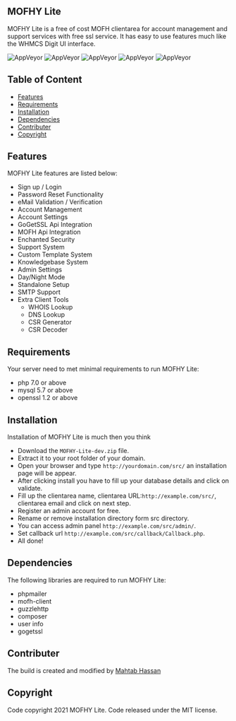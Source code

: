 ## MOFHY Lite
MOFHY Lite is a free of cost MOFH clientarea for account management and support services with free ssl service. It has easy to use features much like the WHMCS Digit UI interface. 

![AppVeyor](https://img.shields.io/badge/Licence-MIT-lightgrey)
![AppVeyor](https://img.shields.io/badge/Version-v1.1.0-lightgrey)
![AppVeyor](https://img.shields.io/badge/Build-passed-lightgreen)
![AppVeyor](https://img.shields.io/badge/Dependencies-php-lightgrey)
![AppVeyor](https://img.shields.io/badge/Interface-Digit-lightgrey)

## Table of Content 
- [Features](#features)
- [Requirements](#requirements) 
- [Installation](#installation)
- [Dependencies](#dependencies)
- [Contributer](#contributer)
- [Copyright](#copyright)

## Features
MOFHY Lite features are listed below:
- Sign up / Login 
- Password Reset Functionality
- eMail Validation / Verification 
- Account Management 
- Account Settings 
- GoGetSSL Api Integration 
- MOFH Api Integration
- Enchanted Security 
- Support System 
- Custom Template System 
- Knowledgebase System
- Admin Settings
- Day/Night Mode
- Standalone Setup 
- SMTP Support 
- Extra Client Tools
  - WHOIS Lookup
  - DNS Lookup
  - CSR Generator
  - CSR Decoder

## Requirements
Your server need to met minimal requirements to run MOFHY Lite:
- php 7.0 or above
- mysql 5.7 or above
- openssl 1.2 or above 

## Installation 
Installation of MOFHY Lite is much then you think 
- Download the ```MOFHY-Lite-dev.zip``` file. 
- Extract it to your root folder of your domain. 
- Open your browser and type ```http://yourdomain.com/src/``` an installation page will be appear. 
- After clicking install you have to fill up your database details and click on validate. 
- Fill up the clientarea name, clientarea URL:```http://example.com/src/```, clientarea email and click on next step. 
- Register an admin account for free. 
- Rename or remove installation directory form src directory. 
- You can access admin panel ```http://example.com/src/admin/```. 
- Set callback url ```http://example.com/src/callback/Callback.php```.
- All done! 

## Dependencies
The following libraries are required to run MOFHY Lite:
- phpmailer
- mofh-client
- guzzlehttp
- composer
- user info
- gogetssl

## Contributer
The build is created and modified by [Mahtab Hassan](https://github.com/mahtab2003)
## Copyright
Code copyright 2021 MOFHY Lite. Code released under the MIT license.

